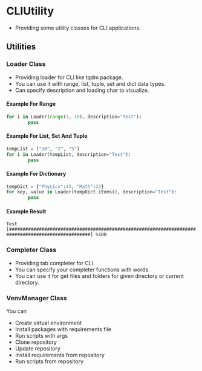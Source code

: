 # CLIUtility

- Providing some utility classes for CLI applications.

## Utilities
### Loader Class
- Providing loader for CLI like tqdm package.
- You can use it with range, list, tuple, set and dict data types.
- Can specify description and loading char to visualize.
#### Example For Range
```python
for i in Loader(range(1, 10), description="Test"):
        pass
```
#### Example For List, Set And Tuple
```python
tempList = ["10", "2", "5"]
for i in Loader(tempList, description="Test"):
        pass
```
#### Example For Dictionary
```python
tempDict = {"Physics":43, "Math":23}
for key, value in Loader(tempDict.items(), description="Test"):
        pass
```
#### Example Result
```Test [####################################################################################################] %100```
### Completer Class
- Providing tab completer for CLI.
- You can specify your completer functions with words.
- You can use it for get files and folders for given directory or current directory.
### VenvManager Class
You can
- Create virtual environment
- Install packages with requirements file
- Run scripts with args
- Clone repository
- Update repository
- Install requirements from repository
- Run scripts from repository
